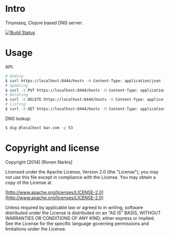 # Intro

Tinymasq,  Clojure based DNS server.

[![Build Status](https://travis-ci.org/narkisr/tinymasq.png)](https://travis-ci.org/narkisr/tinymasq)

# Usage

API:

```bash
# Adding 
$ curl https://localhost:8444/hosts -H Content-Type: application/json -d {"hostname":"foo","ip":"1.2.3.4"} -k
# Updating 
$ curl -X PUT https://localhost:8444/hosts -H Content-Type: application/json -d {"hostname":"foo","ip":"1.2.3.4"} -k
# Deleting 
$ curl -X DELETE https://localhost:8444/hosts -H Content-Type: application/json -d {"hostname":"foo"} -k
# Listing
$ curl -X GET https://localhost:8444/hosts -H Content-Type: application/json -d {"hostname":"foo"} -k
```

DNS lookup:

```bash
$ dig @localhost bar.com -p 53
```

# Copyright and license

Copyright [2014] [Ronen Narkis]

Licensed under the Apache License, Version 2.0 (the "License");
you may not use this file except in compliance with the License.
You may obtain a copy of the License at

  [http://www.apache.org/licenses/LICENSE-2.0](http://www.apache.org/licenses/LICENSE-2.0)

Unless required by applicable law or agreed to in writing, software
distributed under the License is distributed on an "AS IS" BASIS,
WITHOUT WARRANTIES OR CONDITIONS OF ANY KIND, either express or implied.
See the License for the specific language governing permissions and
limitations under the License.
